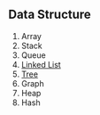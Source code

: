 ## Data Structure

1. Array
1. Stack
1. Queue
1. [Linked List](/dslinkedlist.md)
1. [Tree](/dstree.md)
1. Graph
1. Heap
1. Hash